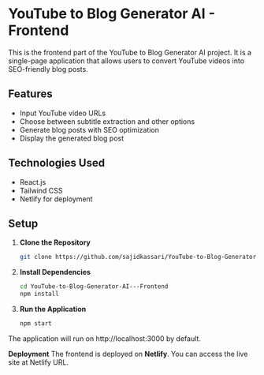 # YouTube to Blog Generator AI - Frontend

This is the frontend part of the YouTube to Blog Generator AI project. It is a single-page application that allows users to convert YouTube videos into SEO-friendly blog posts.

## Features

- Input YouTube video URLs
- Choose between subtitle extraction and other options
- Generate blog posts with SEO optimization
- Display the generated blog post

## Technologies Used

- React.js
- Tailwind CSS
- Netlify for deployment

## Setup

1. **Clone the Repository**

   ```bash
   git clone https://github.com/sajidkassari/YouTube-to-Blog-Generator-AI---Frontend.git
2. **Install Dependencies**

    ```bash
    cd YouTube-to-Blog-Generator-AI---Frontend
    npm install
    
3. **Run the Application**

    ```bash
    npm start
The application will run on http://localhost:3000 by default.

**Deployment**
The frontend is deployed on **Netlify**. You can access the live site at Netlify URL.
